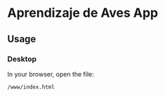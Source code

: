 # Aprendizaje de Aves App

## Usage

### Desktop

In your browser, open the file:

    /www/index.html

